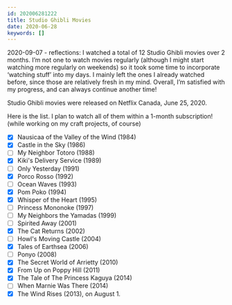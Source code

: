 ```yaml
---
id: 202006281222
title: Studio Ghibli Movies
date: 2020-06-28
keywords: []
---
```


2020-09-07 - reflections: I watched a total of 12 Studio Ghibli movies over 2 months. I’m not one to watch movies regularly (although I might start watching more regularly on weekends) so it took some time to incorporate ‘watching stuff’ into my days. I mainly left the ones I already watched before, since those are relatively fresh in my mind. Overall, I’m satisfied with my progress, and can always continue another time! 

Studio Ghibli movies were released on Netflix Canada, June 25, 2020.

Here is the list. I plan to watch all of them within a 1-month subscription! (while working on my craft projects, of course)

- [x]  Nausicaa of the Valley of the Wind (1984)
- [x]  Castle in the Sky (1986)
- [ ]  My Neighbor Totoro (1988)
- [x]  Kiki's Delivery Service (1989)
- [ ]  Only Yesterday (1991)
- [x]  Porco Rosso (1992)
- [ ]  Ocean Waves (1993)
- [x]  Pom Poko (1994)
- [x]  Whisper of the Heart (1995)
- [ ]  Princess Mononoke (1997)
- [ ]  My Neighbors the Yamadas (1999)
- [ ]  Spirited Away (2001)
- [x]  The Cat Returns (2002)
- [ ]  Howl's Moving Castle (2004)
- [x]  Tales of Earthsea (2006)
- [ ]  Ponyo (2008)
- [x]  The Secret World of Arrietty (2010)
- [x]  From Up on Poppy Hill (2011)
- [x]  The Tale of The Princess Kaguya (2014)
- [ ]  When Marnie Was There (2014)
- [x]  The Wind Rises (2013), on August 1.